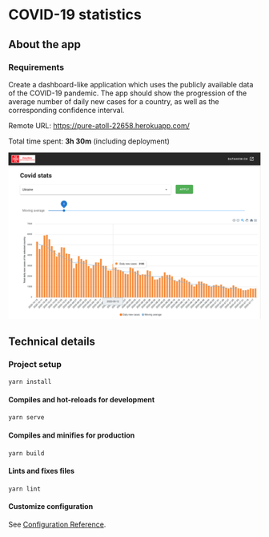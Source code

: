 # COVID-19 statistics

## About the app
### Requirements
Create a dashboard-like application which uses the publicly available data  of the COVID-19 pandemic. The app should show the progression of the average number of daily new cases for a country, as well as the corresponding confidence interval.

Remote URL: https://pure-atoll-22658.herokuapp.com/

Total time spent: **3h 30m** (including deployment)

![Repo image](/docs/repo-img.png)

## Technical details

### Project setup
```
yarn install
```

#### Compiles and hot-reloads for development
```
yarn serve
```

#### Compiles and minifies for production
```
yarn build
```

#### Lints and fixes files
```
yarn lint
```

#### Customize configuration
See [Configuration Reference](https://cli.vuejs.org/config/).
